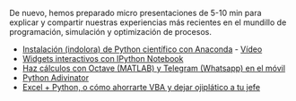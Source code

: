 De nuevo, hemos preparado micro presentaciones de 5-10 min para explicar
y compartir nuestras experiencias más recientes en el mundillo de programación,
simulación y optimización de procesos.

* [Instalación (indolora) de Python científico con Anaconda](http://nbviewer.ipython.org/github/AeroPython/Curso_AeroPython/blob/master/Notebooks/Clase0_Bienvenido.ipynb) -  [Vídeo](https://www.youtube.com/watch?v=kLuwGhvWJzE)
* [Widgets interactivos con IPython Notebook](http://nbviewer.ipython.org/urls/raw.github.com/CAChemE/lightning-talks/master/2015-02/Isotermas-adsorcion-python.ipynb)
* [Haz cálculos con Octave (MATLAB) y Telegram (Whatsapp) en el móvil](http://nbviewer.ipython.org/urls/raw.github.com/CAChemE/lightning-talks/master/2015-02/TeleOctave.ipynb)
* [Python Adivinator](http://nbviewer.ipython.org/github/CAChemE/lightning-talks/blob/master/2015-02/juego-python-adivinator.ipynb)
* [Excel + Python, o cómo ahorrarte VBA y dejar ojiplático a tu jefe](https://github.com/CAChemE/lightning-talks/blob/master/2015-02/PythonExcel.zip?raw=true)

